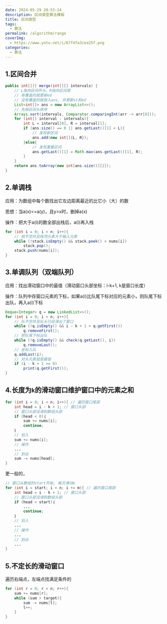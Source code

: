 ```yaml
---
date: 2024-05-29 20:53:24
description: 区间类型算法模板
title: 区间类型
tags:
  - 算法
permalink: /algorithm/range
coverImg:
  - https://www.yotu.net/i/67f4fa3cea25f.png
categories:
  - 算法
---
```

## 1.区间合并
```java
public int[][] merge(int[][] intervals) {
    // L指向区间开头，R指向区间尾
    // 有覆盖的就更新ed
    // 没有覆盖的就放入ans, 并更新st和ed
    List<int[]> ans = new ArrayList<>();
    // 先按区间头排序
    Arrays.sort(intervals, Comparator.comparingInt(arr -> arr[0]));
    for (int[] interval : intervals){
        int L = interval[0], R = interval[1];
        if (ans.size() == 0 || ans.getLast()[1] < L){
            // 发现新区间
            ans.add(new int[]{L, R});
        }else{
            // 发现重叠区间
            ans.getLast()[1] = Math.max(ans.getLast()[1], R);
        }
    }
    return ans.toArray(new int[ans.size()][2]);
}
```
## 2.单调栈
应用：为数组中每个数找出它左边距离最近的比它小（大）的数

思想：当a(x)<=a(y)，且y>x时，删掉a(x) 

操作：把大于a(i)的数全部出栈后，a(i)再入栈
```java
for (int i = 0; i < n; i++){
    // 栈不空并且栈顶元素大于输入元素
    while (!stack.isEmpty() && stack.peek() > nums[i])
        stack.pop();
    stack.push(nums[i]);
}
```

## 3.单调队列（双端队列）
应用：找出滑动窗口中的最值（滑动窗口头部坐标：i-k+1, k是窗口长度）

操作：队列中存窗口元素的下标，如果a(i)比队尾下标对应的元素小，则队尾下标出队，再入a(i)下标
```java
Deque<Integer> q = new LinkedList<>();
for (int i = 0; i < n; i++){
    // 队不空并且队头已经滑出了窗口
    while (!q.isEmpty() && i - k + 1 > q.getFirst())
        q.removeFirst();
    // 把队尾下标出队
    while (!q.isEmpty() && check(q.getLast(), i))
        q.removeLast();
    // 坐标入队
    q.addLast(i);
    // 对头元素就是最值
    if (i - k + 1 >= 0)
        print(q.getFirst());
}
```
## 4.长度为`k`的滑动窗口维护窗口中的元素之和
```java
for (int i = 0; i < n; i++){ // 遍历窗口尾部
    int head = i - k + 1; // 窗口头部
    // 窗口头部没滑到数组头部
    if (head < 0)｛
        sum += nums[i];
        continue;
    ｝
    // 划入
    sum += nums[i];
    // 操作
    ...
    // 划出
    sum -= nums[head];
}
```

更一般的，
```java
// 窗口从数组的start开始, 每次滑动m
for (int i = start; i < n; i += m){ // 遍历窗口尾部
    int head = i - k + 1; // 窗口头部
    // 窗口头部没滑到数组头部
    if (head < start)｛
        ...
        continue;
    ｝
    // 划入
    ...
    // 操作
    ...
    // 划出
    ...
}
```
## 5.不定长的滑动窗口
遍历右端点，左端点找满足条件的
```java
for (int r = 0; r < n; r++){
    sum += nums[r];
    while (sum > target){
        sum -= nums[l];
        l++;
    }
}
```